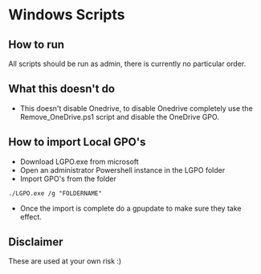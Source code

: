 # Windows Scripts

## How to run
All scripts should be run as admin, there is currently no particular order.

## What this doesn't do
- This doesn't disable Onedrive, to disable Onedrive completely use the Remove_OneDrive.ps1 script and disable the OneDrive GPO.

## How to import Local GPO's
- Download LGPO.exe from microsoft
- Open an administrator Powershell instance in the LGPO folder
- Import GPO's from the folder
```
./LGPO.exe /g "FOLDERNAME"
```
- Once the import is complete do a gpupdate to make sure they take effect.

## Disclaimer 
These are used at your own risk :)
